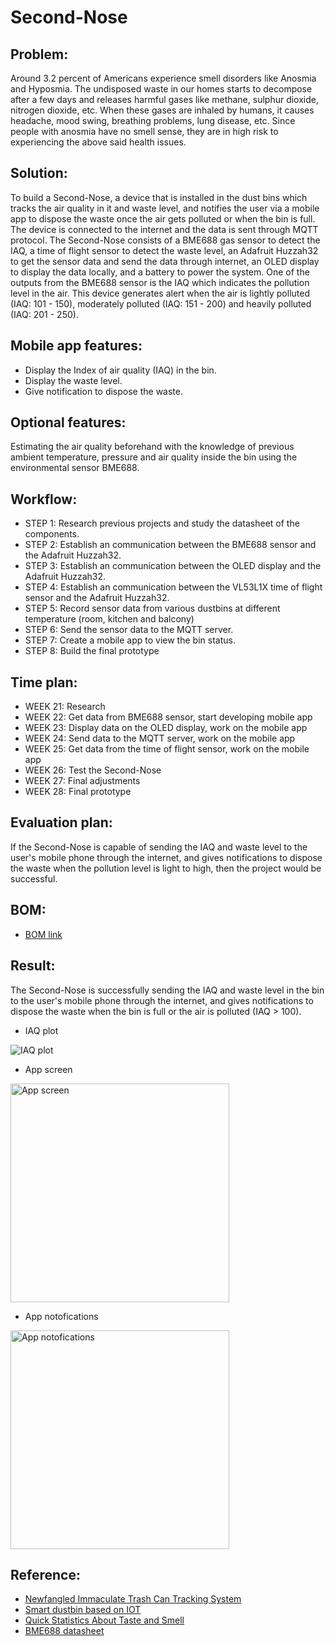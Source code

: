 # Second-Nose
## Problem:
Around 3.2 percent of Americans experience smell disorders like Anosmia and Hyposmia.
The undisposed waste in our homes starts to decompose after a few days and releases harmful gases like methane, sulphur dioxide, nitrogen dioxide, etc.
When these gases are inhaled by humans, it causes headache, mood swing, breathing problems, lung disease, etc. Since people with anosmia have no smell sense, they are in high risk to experiencing the above said health issues.

## Solution:
To build a Second-Nose, a device that is installed in the dust bins which tracks the air quality in it and waste level, and notifies the user via a mobile app to dispose the waste once the air gets polluted or when the bin is full. The device is connected to the internet and the data is sent through MQTT protocol. The Second-Nose consists of a BME688 gas sensor to detect the IAQ, a time of flight sensor to detect the waste level, an Adafruit Huzzah32 to get the sensor data and send the data through internet, an OLED display to display the data locally, and a battery to power the system. One of the outputs from the BME688 sensor is the IAQ which indicates the pollution level in the air. This device generates alert when the air is lightly polluted (IAQ: 101 - 150), moderately polluted (IAQ: 151 - 200) and heavily polluted (IAQ: 201 - 250).

## Mobile app features:
* Display the Index of air quality (IAQ) in the bin.
* Display the waste level.
* Give notification to dispose the waste.

## Optional features:
Estimating the air quality beforehand with the knowledge of previous ambient temperature, pressure and air quality inside the bin using the environmental sensor BME688.

## Workflow:
* STEP 1: Research previous projects and study the datasheet of the components.
* STEP 2: Establish an communication between the BME688 sensor and the Adafruit Huzzah32.
* STEP 3: Establish an communication between the OLED display and the Adafruit Huzzah32.
* STEP 4: Establish an communication between the VL53L1X time of flight sensor and the Adafruit Huzzah32.
* STEP 5: Record sensor data from various dustbins at different temperature (room, kitchen and balcony)
* STEP 6: Send the sensor data to the MQTT server.
* STEP 7: Create a mobile app to view the bin status.
* STEP 8: Build the final prototype

## Time plan:
* WEEK 21: Research
* WEEK 22: Get data from BME688 sensor, start developing mobile app
* WEEK 23: Display data on the OLED display, work on the mobile app
* WEEK 24: Send data to the MQTT server, work on the mobile app
* WEEK 25: Get data from the time of flight sensor, work on the mobile app
* WEEK 26: Test the Second-Nose
* WEEK 27: Final adjustments
* WEEK 28: Final prototype

## Evaluation plan:
If the Second-Nose is capable of sending the IAQ and waste level to the user's mobile phone through the internet, and gives notifications to dispose the waste when the pollution level is light to high, then the project would be successful.

## BOM:
* [BOM link](https://octopart.com/bom-tool/PDJ5Hqcs)

## Result:
The Second-Nose is successfully sending the IAQ and waste level in the bin to the user's mobile phone through the internet, and gives notifications to dispose the waste when the bin is full or the air is polluted (IAQ > 100).
* IAQ plot
<img src="https://github.com/ubilab-ss21/Second-Nose-huzzah32/blob/master/result_IAQ_plot.png" title="IAQ plot">

* App screen
<img src="https://github.com/ubilab-ss21/smart-bin-huzzah32/blob/master/result_app_screen.PNG" width="350" title="App screen">

* App notofications
<img src="https://github.com/ubilab-ss21/smart-bin-huzzah32/blob/master/result_app_notification.PNG" width="350" title="App notofications">

## Reference:
* [Newfangled Immaculate Trash Can Tracking System](https://www.academia.edu/download/62231884/5_IJRASET2652323-2820200229-105349-5h9jnt.pdf)
* [Smart dustbin based on IOT](https://www.researchgate.net/publication/325116872_Smart_dustbin_based_on_IOT)
* [Quick Statistics About Taste and Smell](https://www.nidcd.nih.gov/health/statistics/quick-statistics-taste-smell)
* [BME688 datasheet](https://www.bosch-sensortec.com/media/boschsensortec/downloads/datasheets/bst-bme688-ds000.pdf)
